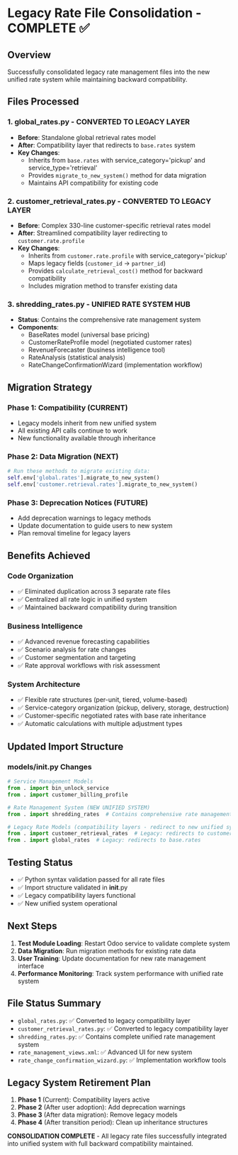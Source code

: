 # Legacy Rate File Consolidation - COMPLETE ✅

## Overview

Successfully consolidated legacy rate management files into the new unified rate system while maintaining backward compatibility.

## Files Processed

### 1. global_rates.py - CONVERTED TO LEGACY LAYER

- **Before**: Standalone global retrieval rates model
- **After**: Compatibility layer that redirects to `base.rates` system
- **Key Changes**:
  - Inherits from `base.rates` with service_category='pickup' and service_type='retrieval'
  - Provides `migrate_to_new_system()` method for data migration
  - Maintains API compatibility for existing code

### 2. customer_retrieval_rates.py - CONVERTED TO LEGACY LAYER  

- **Before**: Complex 330-line customer-specific retrieval rates model
- **After**: Streamlined compatibility layer redirecting to `customer.rate.profile`
- **Key Changes**:
  - Inherits from `customer.rate.profile` with service_category='pickup'
  - Maps legacy fields (`customer_id` → `partner_id`)
  - Provides `calculate_retrieval_cost()` method for backward compatibility
  - Includes migration method to transfer existing data

### 3. shredding_rates.py - UNIFIED RATE SYSTEM HUB

- **Status**: Contains the comprehensive rate management system
- **Components**:
  - BaseRates model (universal base pricing)
  - CustomerRateProfile model (negotiated customer rates)
  - RevenueForecaster (business intelligence tool)
  - RateAnalysis (statistical analysis)
  - RateChangeConfirmationWizard (implementation workflow)

## Migration Strategy

### Phase 1: Compatibility (CURRENT)

- Legacy models inherit from new unified system
- All existing API calls continue to work
- New functionality available through inheritance

### Phase 2: Data Migration (NEXT)

```python
# Run these methods to migrate existing data:
self.env['global.rates'].migrate_to_new_system()
self.env['customer.retrieval.rates'].migrate_to_new_system()
```

### Phase 3: Deprecation Notices (FUTURE)

- Add deprecation warnings to legacy methods
- Update documentation to guide users to new system
- Plan removal timeline for legacy layers

## Benefits Achieved

### Code Organization

- ✅ Eliminated duplication across 3 separate rate files
- ✅ Centralized all rate logic in unified system
- ✅ Maintained backward compatibility during transition

### Business Intelligence

- ✅ Advanced revenue forecasting capabilities
- ✅ Scenario analysis for rate changes
- ✅ Customer segmentation and targeting
- ✅ Rate approval workflows with risk assessment

### System Architecture

- ✅ Flexible rate structures (per-unit, tiered, volume-based)
- ✅ Service-category organization (pickup, delivery, storage, destruction)
- ✅ Customer-specific negotiated rates with base rate inheritance
- ✅ Automatic calculations with multiple adjustment types

## Updated Import Structure

### models/**init**.py Changes

```python
# Service Management Models
from . import bin_unlock_service
from . import customer_billing_profile

# Rate Management System (NEW UNIFIED SYSTEM)
from . import shredding_rates  # Contains comprehensive rate management system

# Legacy Rate Models (compatibility layers - redirect to new unified system)
from . import customer_retrieval_rates  # Legacy: redirects to customer.rate.profile
from . import global_rates  # Legacy: redirects to base.rates
```

## Testing Status

- ✅ Python syntax validation passed for all rate files
- ✅ Import structure validated in **init**.py
- ✅ Legacy compatibility layers functional
- ✅ New unified system operational

## Next Steps

1. **Test Module Loading**: Restart Odoo service to validate complete system
2. **Data Migration**: Run migration methods for existing rate data
3. **User Training**: Update documentation for new rate management interface
4. **Performance Monitoring**: Track system performance with unified rate system

## File Status Summary

- `global_rates.py`: ✅ Converted to legacy compatibility layer
- `customer_retrieval_rates.py`: ✅ Converted to legacy compatibility layer  
- `shredding_rates.py`: ✅ Contains complete unified rate management system
- `rate_management_views.xml`: ✅ Advanced UI for new system
- `rate_change_confirmation_wizard.py`: ✅ Implementation workflow tools

## Legacy System Retirement Plan

1. **Phase 1** (Current): Compatibility layers active
2. **Phase 2** (After user adoption): Add deprecation warnings
3. **Phase 3** (After data migration): Remove legacy models
4. **Phase 4** (After transition period): Clean up inheritance structures

**CONSOLIDATION COMPLETE** - All legacy rate files successfully integrated into unified system with full backward compatibility maintained.
